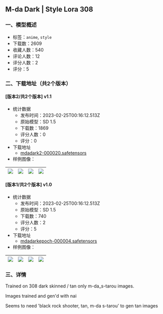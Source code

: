 ## M-da Dark | Style Lora 308
### 一、模型概述

- 标签：`anime`, `style`
- 下载数：2609
- 收藏人数：540
- 评论人数：12
- 评分人数：2
- 评分：5

### 二、下载地址（共2个版本）

#### [版本2/共2个版本] v1.1

- 统计数据
  - 发布时间：2023-02-25T00:16:12.513Z
  - 原始模型：SD 1.5
  - 下载数：1869
  - 评分人数：0
  - 评分：0
- 下载地址
  - [mdadark2-000020.safetensors](https://civitai.com/api/download/models/15036)
- 样例图像：

| <img src="https://image.civitai.com/xG1nkqKTMzGDvpLrqFT7WA/48887ee6-be87-40df-bf9f-810b506a2e00/width=450/147786.jpeg" /> | <img src="https://image.civitai.com/xG1nkqKTMzGDvpLrqFT7WA/a53f4ea0-d190-47f5-6ed0-a180dd4a2100/width=450/147785.jpeg" /> | <img src="https://image.civitai.com/xG1nkqKTMzGDvpLrqFT7WA/ed528451-27a0-41f8-f523-391e12c0ea00/width=450/147784.jpeg" /> | <img src="https://image.civitai.com/xG1nkqKTMzGDvpLrqFT7WA/d4b40cbc-41f5-4ec3-a4dc-b0c9309ed700/width=450/147783.jpeg" /> |
| ---- | ---- | ---- | ---- |

#### [版本1/共2个版本] v1.0

- 统计数据
  - 发布时间：2023-02-25T00:16:12.513Z
  - 原始模型：SD 1.5
  - 下载数：740
  - 评分人数：2
  - 评分：5
- 下载地址
  - [mdadarkepoch-000004.safetensors](https://civitai.com/api/download/models/6682)
- 样例图像：

| <img src="https://image.civitai.com/xG1nkqKTMzGDvpLrqFT7WA/4691e9b9-07f9-486c-9c12-e784facd7000/width=450/60910.jpeg" /> | <img src="https://image.civitai.com/xG1nkqKTMzGDvpLrqFT7WA/69e0b9f6-42a1-486a-5320-8441d0b7f700/width=450/60915.jpeg" /> | <img src="https://image.civitai.com/xG1nkqKTMzGDvpLrqFT7WA/b484591c-682d-4405-a6e0-baee21287d00/width=450/60914.jpeg" /> | <img src="https://image.civitai.com/xG1nkqKTMzGDvpLrqFT7WA/9fe5b0cb-1421-4257-936d-d54579bec400/width=450/60913.jpeg" /> |
| ---- | ---- | ---- | ---- |


### 三、详情
<p>Trained on 308 dark skinned / tan only m-da_s-tarou images.</p><p>Images trained and gen'd with nai</p><p>Seems to need 'black rock shooter, tan, m-da s-tarou' to gen tan images</p>